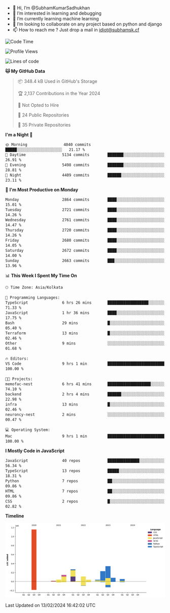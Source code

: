 - 👋 Hi, I’m @SubhamKumarSadhukhan
- 👀 I’m interested in learning and debugging
- 🌱 I’m currently learning machine learning
- 💞️ I’m looking to collaborate on any project based on python and django
- 📫 How to reach me ?
      Just drop a mail in idiot@subhamsk.cf

<!---
SubhamKumarSadhukhan/SubhamKumarSadhukhan is a ✨ special ✨ repository because its `README.md` (this file) appears on your GitHub profile.
You can click the Preview link to take a look at your changes.
--->


<!--START_SECTION:waka-->
![Code Time](http://img.shields.io/badge/Code%20Time-1%2C943%20hrs%2010%20mins-blue)

![Profile Views](http://img.shields.io/badge/Profile%20Views-0-blue)

![Lines of code](https://img.shields.io/badge/From%20Hello%20World%20I%27ve%20Written-2.5%20million%20lines%20of%20code-blue)

**🐱 My GitHub Data** 

> 📦 348.4 kB Used in GitHub's Storage 
 > 
> 🏆 2,137 Contributions in the Year 2024
 > 
> 🚫 Not Opted to Hire
 > 
> 📜 24 Public Repositories 
 > 
> 🔑 35 Private Repositories 
 > 
**I'm a Night 🦉** 

```text
🌞 Morning                4040 commits        █████░░░░░░░░░░░░░░░░░░░░   21.17 % 
🌆 Daytime                5134 commits        ███████░░░░░░░░░░░░░░░░░░   26.91 % 
🌃 Evening                5498 commits        ███████░░░░░░░░░░░░░░░░░░   28.81 % 
🌙 Night                  4409 commits        ██████░░░░░░░░░░░░░░░░░░░   23.11 % 
```
📅 **I'm Most Productive on Monday** 

```text
Monday                   2864 commits        ████░░░░░░░░░░░░░░░░░░░░░   15.01 % 
Tuesday                  2721 commits        ████░░░░░░░░░░░░░░░░░░░░░   14.26 % 
Wednesday                2761 commits        ████░░░░░░░░░░░░░░░░░░░░░   14.47 % 
Thursday                 2720 commits        ████░░░░░░░░░░░░░░░░░░░░░   14.26 % 
Friday                   2680 commits        ████░░░░░░░░░░░░░░░░░░░░░   14.05 % 
Saturday                 2672 commits        ████░░░░░░░░░░░░░░░░░░░░░   14.00 % 
Sunday                   2663 commits        ███░░░░░░░░░░░░░░░░░░░░░░   13.96 % 
```


📊 **This Week I Spent My Time On** 

```text
🕑︎ Time Zone: Asia/Kolkata

💬 Programming Languages: 
TypeScript               6 hrs 26 mins       ██████████████████░░░░░░░   71.33 % 
JavaScript               1 hr 36 mins        ████░░░░░░░░░░░░░░░░░░░░░   17.75 % 
Bash                     29 mins             █░░░░░░░░░░░░░░░░░░░░░░░░   05.40 % 
Terraform                13 mins             █░░░░░░░░░░░░░░░░░░░░░░░░   02.46 % 
Other                    9 mins              ░░░░░░░░░░░░░░░░░░░░░░░░░   01.68 % 

🔥 Editors: 
VS Code                  9 hrs 1 min         █████████████████████████   100.00 % 

🐱‍💻 Projects: 
memofac-nest             6 hrs 41 mins       ███████████████████░░░░░░   74.10 % 
backend                  2 hrs 4 mins        ██████░░░░░░░░░░░░░░░░░░░   22.98 % 
infra                    13 mins             █░░░░░░░░░░░░░░░░░░░░░░░░   02.46 % 
neuroncy-nest            2 mins              ░░░░░░░░░░░░░░░░░░░░░░░░░   00.47 % 

💻 Operating System: 
Mac                      9 hrs 1 min         █████████████████████████   100.00 % 
```

**I Mostly Code in JavaScript** 

```text
JavaScript               40 repos            ██████████████░░░░░░░░░░░   56.34 % 
TypeScript               13 repos            █████░░░░░░░░░░░░░░░░░░░░   18.31 % 
Python                   7 repos             ██░░░░░░░░░░░░░░░░░░░░░░░   09.86 % 
HTML                     7 repos             ██░░░░░░░░░░░░░░░░░░░░░░░   09.86 % 
CSS                      2 repos             █░░░░░░░░░░░░░░░░░░░░░░░░   02.82 % 
```



**Timeline**

![Lines of Code chart](https://raw.githubusercontent.com/SubhamKumarSadhukhan/SubhamKumarSadhukhan/main/assets/bar_graph.png)


 Last Updated on 13/02/2024 16:42:02 UTC
<!--END_SECTION:waka-->
